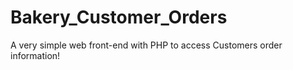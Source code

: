 # Bakery_Customer_Orders
A very simple web front-end with PHP to access Customers order information!
